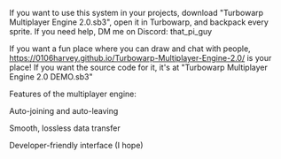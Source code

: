 If you want to use this system in your projects, download "Turbowarp Multiplayer Engine 2.0.sb3", open it in Turbowarp, and backpack every sprite. If you need help, DM me on Discord: that_pi_guy

If you want a fun place where you can draw and chat with people, https://0106harvey.github.io/Turbowarp-Multiplayer-Engine-2.0/ is your place! If you want the source code for it, it's at "Turbowarp Multiplayer Engine 2.0 DEMO.sb3"

Features of the multiplayer engine:

Auto-joining and auto-leaving

Smooth, lossless data transfer

Developer-friendly interface (I hope)
